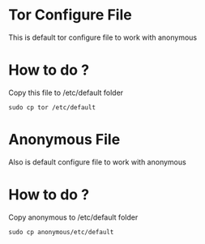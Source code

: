 # Tor Configure File

This is default tor configure file to work with anonymous

# How to do ?

Copy this file to /etc/default folder

    sudo cp tor /etc/default

# Anonymous File

Also is default configure file to work with anonymous

# How to do ?

Copy anonymous to /etc/default folder
    
    sudo cp anonymous/etc/default
